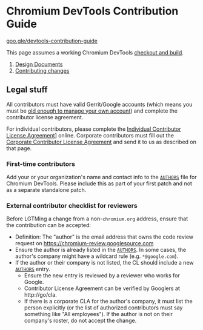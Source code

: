 # Chromium DevTools Contribution Guide

[goo.gle/devtools-contribution-guide](https://goo.gle/devtools-contribution-guide)

This page assumes a working Chromium DevTools [checkout and build](../get_the_code.md).

1. [Design Documents](./design.md)
1. [Contributing changes](./changes.md)

## Legal stuff

All contributors must have valid Gerrit/Google accounts (which means you must
be [old enough to manage your own
account](https://support.google.com/accounts/answer/1350409)) and complete the
contributor license agreement.

For individual contributors, please complete the [Individual Contributor
License Agreement](https://cla.developers.google.com/about/google-individual?csw=1)] online. Corporate contributors must fill out the [Corporate Contributor License
Agreement](https://cla.developers.google.com/about/google-corporate?csw=1) and
send it to us as described on that page.

### First-time contributors

Add your or your organization's name and contact info to the [`AUTHORS`](./AUTHORS)
file for Chromium DevTools. Please include this as part of your first patch and
not as a separate standalone patch.

### External contributor checklist for reviewers

Before LGTMing a change from a non-`chromium.org` address, ensure that the
contribution can be accepted:

- Definition: The "author" is the email address that owns the code review
  request on <https://chromium-review.googlesource.com>
- Ensure the author is already listed in the [`AUTHORS`](./AUTHORS).
  In some cases, the author's company might have a wildcard rule
  (e.g. `*@google.com`).
- If the author or their company is not listed, the CL should include a new
  [`AUTHORS`](./AUTHORS) entry.
  - Ensure the new entry is reviewed by a reviewer who works for Google.
  - Contributor License Agreement can be verified by Googlers at http://go/cla.
  - If there is a corporate CLA for the author's company, it must list the
    person explicitly (or the list of authorized contributors must say
    something like "All employees"). If the author is not on their company's
    roster, do not accept the change.
